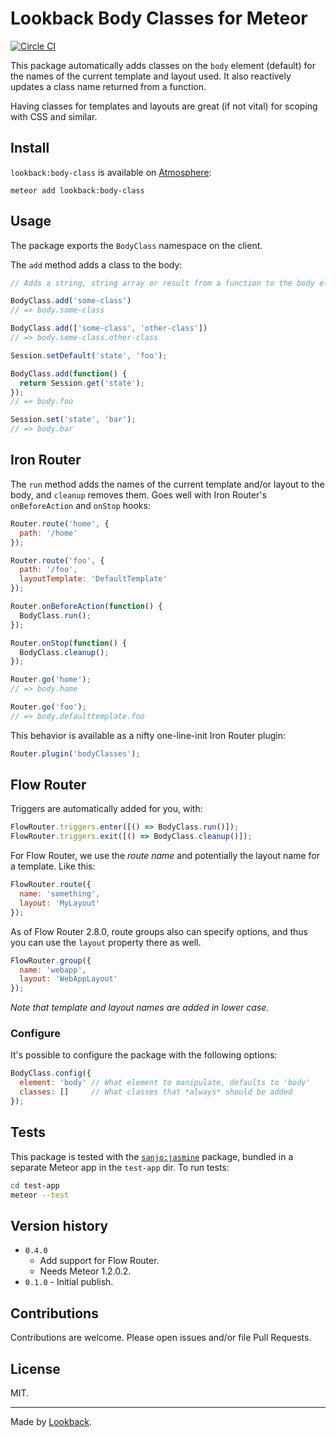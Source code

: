 # Lookback Body Classes for Meteor

[![Circle CI](https://circleci.com/gh/lookback/meteor-bodyclass/tree/master.svg?style=svg)](https://circleci.com/gh/lookback/meteor-bodyclass/tree/master)

This package automatically adds classes on the `body` element (default) for the names of the current template and layout used. It also reactively updates a class name returned from a function.

Having classes for templates and layouts are great (if not vital) for scoping with CSS and similar.

## Install

`lookback:body-class` is available on [Atmosphere](https://atmospherejs.com/lookback/body-class):

    meteor add lookback:body-class

## Usage

The package exports the `BodyClass` namespace on the client.

The `add` method adds a class to the body:
```js
// Adds a string, string array or result from a function to the body element.

BodyClass.add('some-class')
// => body.some-class
```

```js
BodyClass.add(['some-class', 'other-class'])
// => body.some-class.other-class
```
```js
Session.setDefault('state', 'foo');

BodyClass.add(function() {
  return Session.get('state');
});
// => body.foo

Session.set('state', 'bar');
// => body.bar
```

## Iron Router

The `run` method adds the names of the current template and/or layout to the body, and `cleanup` removes them. Goes well with Iron Router's `onBeforeAction` and `onStop` hooks:

```js
Router.route('home', {
  path: '/home'
});

Router.route('foo', {
  path: '/foo',
  layoutTemplate: 'DefaultTemplate'
});

Router.onBeforeAction(function() {
  BodyClass.run();
});

Router.onStop(function() {
  BodyClass.cleanup();
});

Router.go('home');
// => body.home

Router.go('foo');
// => body.defaulttemplate.foo
```

This behavior is available as a nifty one-line-init Iron Router plugin:

```js
Router.plugin('bodyClasses');
```

## Flow Router

Triggers are automatically added for you, with:

```js
FlowRouter.triggers.enter([() => BodyClass.run()]);
FlowRouter.triggers.exit([() => BodyClass.cleanup()]);
```

For Flow Router, we use the *route name* and potentially the layout name for a template. Like this:

```js
FlowRouter.route({
  name: 'something',
  layout: 'MyLayout'
});
```

As of Flow Router 2.8.0, route groups also can specify options, and thus you can use the `layout` property there as well.

```js
FlowRouter.group({
  name: 'webapp',
  layout: 'WebAppLayout'
});
```

*Note that template and layout names are added in lower case.*

### Configure

It's possible to configure the package with the following options:

```js
BodyClass.config({
  element: 'body' // What element to manipulate, defaults to 'body'
  classes: []     // What classes that *always* should be added
});
```

## Tests

This package is tested with the [`sanjo:jasmine`](https://github.com/Sanjo/meteor-jasmine/) package, bundled in a separate Meteor app in the `test-app` dir. To run tests:

```bash
cd test-app
meteor --test
```

## Version history

- `0.4.0`
  - Add support for Flow Router.
  - Needs Meteor 1.2.0.2.
- `0.1.0` - Initial publish.

## Contributions

Contributions are welcome. Please open issues and/or file Pull Requests.

## License

MIT.

***

Made by [Lookback](http://lookback.io).
